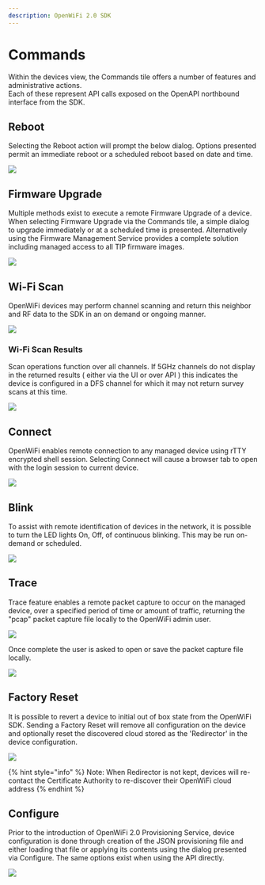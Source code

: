 ```yaml
---
description: OpenWiFi 2.0 SDK
---
```


# Commands

Within the devices view, the Commands tile offers a number of features and administrative actions.\
Each of these represent API calls exposed on the OpenAPI northbound interface from the SDK.

## Reboot

Selecting the Reboot action will prompt the below dialog. Options presented permit an immediate reboot or a scheduled reboot based on date and time.

![](../../../.gitbook/assets/screen-shot-2021-07-29-at-2.25.03-pm.png)

## Firmware Upgrade

Multiple methods exist to execute a remote Firmware Upgrade of a device. When selecting Firmware Upgrade via the Commands tile, a simple dialog to upgrade immediately or at a scheduled time is presented. Alternatively using the Firmware Management Service provides a complete solution including managed access to all TIP firmware images.

![](../../../.gitbook/assets/screen-shot-2021-07-29-at-2.28.44-pm.png)

## Wi-Fi Scan

OpenWiFi devices may perform channel scanning and return this neighbor and RF data to the SDK in an on demand or ongoing manner.

![](../../../.gitbook/assets/screen-shot-2021-07-29-at-2.31.03-pm.png)

### Wi-Fi Scan Results

Scan operations function over all channels. If 5GHz channels do not display in the returned results ( either via the UI or over API ) this indicates the device is configured in a DFS channel for which it may not return survey scans at this time.

![](../../../.gitbook/assets/screen-shot-2021-07-29-at-2.33.58-pm.png)

## Connect

OpenWiFi enables remote connection to any managed device using rTTY encrypted shell session. Selecting Connect will cause a browser tab to open with the login session to current device.

![](../../../.gitbook/assets/screen-shot-2021-07-29-at-2.35.48-pm.png)

## Blink

To assist with remote identification of devices in the network, it is possible to turn the LED lights On, Off, of continuous blinking. This may be run on-demand or scheduled.

![](../../../.gitbook/assets/screen-shot-2021-07-29-at-2.37.30-pm.png)

## Trace

Trace feature enables a remote packet capture to occur on the managed device, over a specified period of time or amount of traffic, returning the "pcap" packet capture file locally to the OpenWiFi admin user.

![](../../../.gitbook/assets/screen-shot-2021-07-29-at-2.39.24-pm.png)

Once complete the user is asked to open or save the packet capture file locally.

![](<../../../.gitbook/assets/image (38).png>)

## Factory Reset

It is possible to revert a device to initial out of box state from the OpenWiFi SDK. Sending a Factory Reset will remove all configuration on the device and optionally reset the discovered cloud stored as the 'Redirector' in the device configuration.

![](../../../.gitbook/assets/screen-shot-2021-07-29-at-2.46.29-pm.png)

{% hint style="info" %}
Note: When Redirector is not kept, devices will re-contact the Certificate Authority to re-discover their OpenWiFi cloud address
{% endhint %}

## Configure

Prior to the introduction of OpenWiFi 2.0 Provisioning Service, device configuration is done through creation of the JSON provisioning file and either loading that file or applying its contents using the dialog presented via Configure. The same options exist when using the API directly.

![](../../../.gitbook/assets/screen-shot-2021-07-29-at-2.48.31-pm.png)
